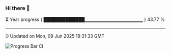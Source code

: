 ### Hi there 👋

⏳ Year progress { █████████████▁▁▁▁▁▁▁▁▁▁▁▁▁▁▁▁▁ } 43.77 %

---

⏰ Updated on Mon, 09 Jun 2025 18:31:33 GMT

![Progress Bar CI](https://github.com/liununu/liununu/workflows/Progress%20Bar%20CI/badge.svg)
